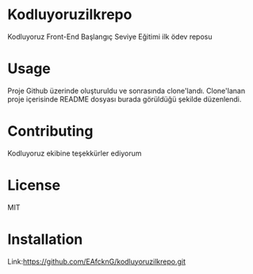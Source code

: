 # Kodluyoruzilkrepo
Kodluyoruz Front-End Başlangıç Seviye Eğitimi ilk ödev reposu
# Usage
Proje Github üzerinde oluşturuldu ve sonrasında clone'landı. Clone'lanan proje içerisinde README dosyası burada görüldüğü şekilde düzenlendi.
# Contributing
Kodluyoruz ekibine teşekkürler ediyorum
# License
MIT
# Installation
Link:https://github.com/EAfcknG/kodluyoruzilkrepo.git
